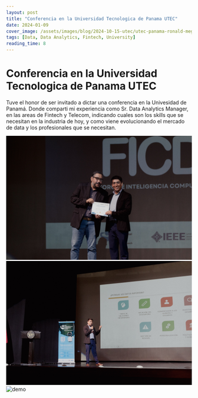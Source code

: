 ```yaml
---
layout: post
title: "Conferencia en la Universidad Tecnologica de Panama UTEC"
date: 2024-01-09
cover_image: /assets/images/blog/2024-10-15-utec/utec-panama-ronald-mego-1.jpg
tags: [Data, Data Analytics, Fintech, University]
reading_time: 8
---
```


# Conferencia en la Universidad Tecnologica de Panama UTEC

Tuve el honor de ser invitado a dictar una conferencia en la Univesidad de Panamá. Donde comparti mi experiencia como Sr. Data Analytics Manager, en las areas de Fintech y Telecom, indicando cuales son los skills que se necesitan en la industria de hoy, y como viene evolucionando el mercado de data y los profesionales que se necesitan.

![demo](../assets/images/blog/2024-10-15-utec/utec-panama-ronald-mego-1.jpg)
![demo](../assets/images/blog/2024-10-15-utec/utec-panama-ronald-mego-2.jpg)
![demo](../assets/images/blog/2024-10-15-utec/utec-panama-ronald-mego-3.jpg)